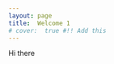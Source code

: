 ```yaml
---
layout: page
title:  Welcome 1
# cover:  true #!! Add this
---
```

<script>
// In index2.html
if (window.innerWidth <= 480) {
    window.location = "index2.md";
    window.alert("go to mobile");
}
else{
     window.alert("go to desktop");
}

</script>



Hi there